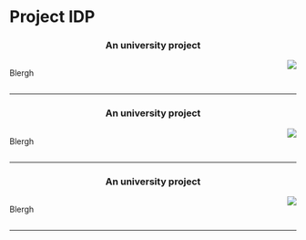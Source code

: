 # Project IDP
<div class="blogPost">
  <h3 style="text-align:center;">An university project</h3>
  <p style="float:left; width:40%;">Blergh<p>
  <img style="float:right; width:40$;" src="#">
  <div style="clear:both;"></div>
</div>
<hr>
<div class="blogPost">
  <h3 style="text-align:center;">An university project</h3>
  <p style="float:left; width:40%;">Blergh<p>
  <img style="float:right; width:40$;" src="#">
  <div style="clear:both;"></div>
</div>
<hr>
<div class="blogPost">
  <h3 style="text-align:center;">An university project</h3>
  <p style="float:left; width:40%;">Blergh<p>
  <img style="float:right; width:40$;" src="#">
  <div style="clear:both;"></div>
</div>
<hr>
